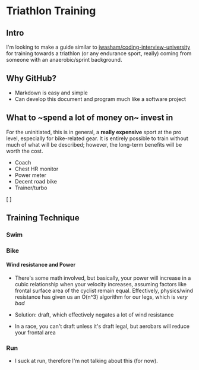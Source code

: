 # Triathlon Training

## Intro
I'm looking to make a guide similar to [jwasham/coding-interview-university](https://github.com/jwasham/coding-interview-university) for training towards a triathlon (or any endurance sport, really) coming from someone with an anaerobic/sprint background.

## Why GitHub?
- Markdown is easy and simple
- Can develop this document and program much like a software project

## What to ~spend a lot of money on~ invest in
For the uninitiated, this is in general, a **really expensive** sport at the pro level, especially for bike-related gear. It is entirely possible to train without much of what will be described; however, the long-term benefits will be worth the cost.

- Coach
- Chest HR monitor
- Power meter
- Decent road bike
- Trainer/turbo


[  ]


## Training Technique

### Swim

### Bike
#### Wind resistance and Power
- There's some math involved, but basically, your power will increase in a cubic relationship when your velocity increases, assuming factors like frontal surface area of the cyclist remain equal. Effectively, physics/wind resistance has given us an O(n^3) algorithm for our legs, which is *very bad*

- Solution: draft, which effectively negates a lot of wind resistance
- In a race, you can't draft unless it's draft legal, but aerobars will reduce your frontal area


### Run
- I suck at run, therefore I'm not talking about this (for now).
